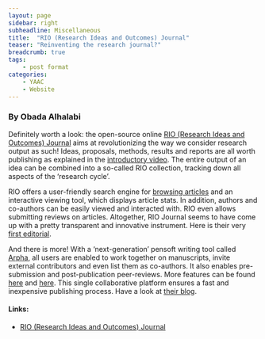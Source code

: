 ```yaml
---
layout: page
sidebar: right
subheadline: Miscellaneous
title:  "RIO (Research Ideas and Outcomes) Journal"
teaser: "Reinventing the research journal?"
breadcrumb: true
tags:
    - post format
categories:
    - YAAC
    - Website
---
```


### By Obada Alhalabi

Definitely worth a look: the open-source online <a href="http://riojournal.com/" target="_blank">RIO (Research Ideas and Outcomes) Journal</a> aims at revolutionizing the way we consider research output as such! Ideas, proposals, methods, results and reports are all worth publishing as explained in the <a href="http://blog.riojournal.com/2015/08/31/23/" target="_blank">introductory video</a>. The entire output of an idea can be combined into a so-called RIO collection, tracking down all aspects of the ‘research cycle’. 

RIO offers a user-friendly search engine for <a href="http://riojournal.com/browse_articles" target="_blank">browsing articles</a> and an interactive viewing tool, which displays article stats. In addition, authors and co-authors can be easily viewed and interacted with. RIO even allows submitting reviews on articles. Altogether, RIO Journal seems to have come up with a pretty transparent and innovative instrument. Here is their very <a href="http://riojournal.com/articles.php?id=7547&display_type=list&element_type=8" target="_blank">first editorial</a>.

And there is more! With a ‘next-generation’ pensoft writing tool called <a href="http://arpha.pensoft.net" target="_blank">Arpha</a>, all users are enabled to work together on manuscripts, invite external contributors and even list them as co-authors. It also enables pre-submission and post-publication peer-reviews. More features can be found <a href="http://blog.riojournal.com/2015/10/22/part-1-the-arpha-writing-tool-adding-value-to-rio/" target="_blank">here</a> and <a href="http://blog.riojournal.com/2015/09/17/peer-review-at-rio-part-1/" target="_blank">here</a>. This single collaborative platform ensures a fast and inexpensive publishing process. Have a look at <a href="http://blog.riojournal.com" target="_blank">their blog</a>.


#### Links: 
- <a href="http://riojournal.com/" target="_blank">RIO (Research Ideas and Outcomes) Journal</a>
